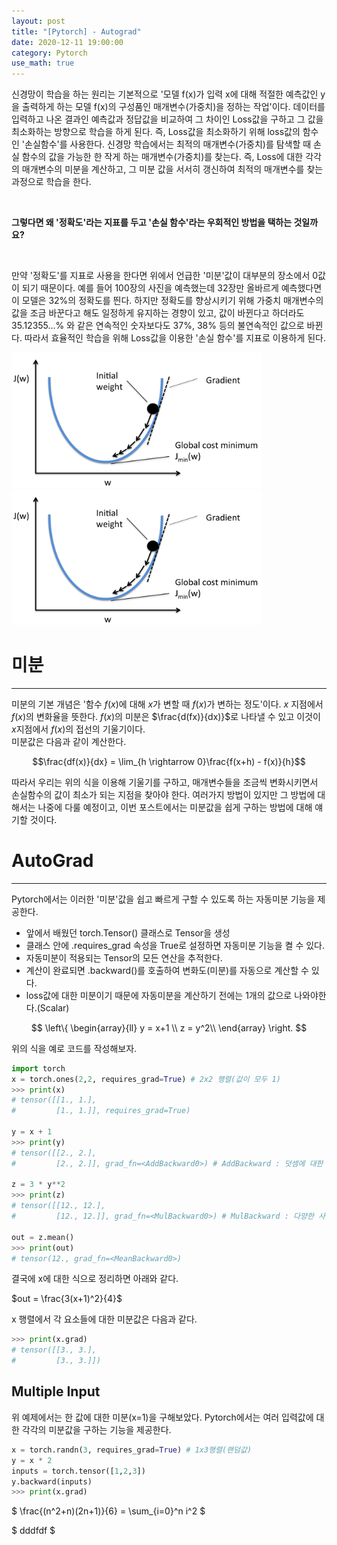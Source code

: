 ```yaml
---
layout: post
title: "[Pytorch] - Autograd"
date: 2020-12-11 19:00:00
category: Pytorch
use_math: true
---
```


신경망이 학습을 하는 원리는 기본적으로 '모델 f(x)가 입력 x에 대해 적절한 예측값인 y을 출력하게 하는 모델 f(x)의 구성품인 매개변수(가중치)을 정하는 작업'이다. 데이터를 입력하고 나온 결과인 예측값과 정답값을 비교하여 그 차이인 Loss값을 구하고 그 값을 최소화하는 방향으로 학습을 하게 된다. 즉, Loss값을 최소화하기 위해 loss값의 함수인 '손실함수'를 사용한다.
신경망 학습에서는 최적의 매개변수(가중치)를 탐색할 때 손실 함수의 값을 가능한 한 작게 하는 매개변수(가중치)를 찾는다. 즉, Loss에 대한 각각의 매개변수의 미분을 계산하고, 그 미분 값을 서서히 갱신하여 최적의 매개변수를 찾는 과정으로 학습을 한다.

<br>

**그렇다면 왜 '정확도'라는 지표를 두고 '손실 함수'라는 우회적인 방법을 택하는 것일까요?**

<br>

만약 '정확도'를 지표로 사용을 한다면 위에서 언급한 '미분'값이 대부분의 장소에서 0값이 되기 때문이다. 예를 들어 100장의 사진을 예측했는데 32장만 올바르게 예측했다면 이 모델은 32%의 정확도를 띈다. 하지만 정확도를 향상시키기 위해 가중치 매개변수의 값을 조금 바꾼다고 해도 일정하게 유지하는 경향이 있고, 값이 바뀐다고 하더라도 35.12355...% 와 같은 연속적인 숫자보다도 37%, 38% 등의 불연속적인 값으로 바뀐다.
따라서 효율적인 학습을 위해 Loss값을 이용한 '손실 함수'를 지표로 이용하게 된다.

<img  src="/public/img/pytorch/gradient-descent-graph.png" width="400" style='margin: 0px auto;'/>
<img  src="../public/img/pytorch/gradient-descent-graph.png" width="400" style='margin: 0px auto;'/>

# 미분

<hr>

미분의 기본 개념은 '함수 $f(x)$에 대해 $x$가 변할 때 $f(x)$가 변하는 정도'이다. $x$ 지점에서 $f(x)$의 변화율을 뜻한다. $f(x)$의 미분은 $\frac{d(fx)}{dx)}$로 나타낼 수 있고 이것이 $x$지점에서 $f(x)$의 접선의 기울기이다.
<br>
미분값은 다음과 같이 계산한다.

$$\frac{df(x)}{dx} = \lim_{h \rightarrow 0}\frac{f(x+h) - f(x)}{h}$$

따라서 우리는 위의 식을 이용해 기울기를 구하고, 매개변수들을 조금씩 변화시키면서 손실함수의 값이 최소가 되는 지점을 찾아야 한다. 여러가지 방법이 있지만 그 방법에 대해서는 나중에 다룰 예정이고, 이번 포스트에서는 미분값을 쉽게 구하는 방법에 대해 얘기할 것이다.

# AutoGrad

<hr>

Pytorch에서는 이러한 '미분'값을 쉽고 빠르게 구할 수 있도록 하는 자동미분 기능을 제공한다.

- 앞에서 배웠던 torch.Tensor() 클래스로 Tensor을 생성
- 클래스 안에 .requires_grad 속성을 True로 설정하면 자동미분 기능을 켤 수 있다.
- 자동미분이 적용되는 Tensor의 모든 연산을 추적한다.
- 계산이 완료되면 .backward()를 호출하여 변화도(미분)를 자동으로 계산할 수 있다.
- loss값에 대한 미분이기 때문에 자동미분을 계산하기 전에는 1개의 값으로 나와야한다.(Scalar)

$$
\left\{
\begin{array}{ll}
y = x+1 \\ 
z = y^2\\
\end{array} 
\right.
$$

위의 식을 예로 코드를 작성해보자.

```python
import torch
x = torch.ones(2,2, requires_grad=True) # 2x2 행렬(값이 모두 1)
>>> print(x)
# tensor([[1., 1.],
#         [1., 1.]], requires_grad=True)

y = x + 1
>>> print(y)
# tensor([[2., 2.],
#         [2., 2.]], grad_fn=<AddBackward0>) # AddBackward : 덧셈에 대한 미분 추적

z = 3 * y**2
>>> print(z)
# tensor([[12., 12.],
#         [12., 12.]], grad_fn=<MulBackward0>) # MulBackward : 다양한 사칙연산에 대한 미분 추적

out = z.mean()
>>> print(out)
# tensor(12., grad_fn=<MeanBackward0>)
```

결국에 x에 대한 식으로 정리하면 아래와 같다.

<span class='math-font'> $out = \frac{3(x+1)^2}{4}$</span>

x 행렬에서 각 요소들에 대한 미분값은 다음과 같다.

```python
>>> print(x.grad)
# tensor([[3., 3.],
#         [3., 3.]])
```

## Multiple Input

위 예제에서는 한 값에 대한 미분(x=1)을 구해보았다. Pytorch에서는 여러 입력값에 대한 각각의 미분값을 구하는 기능을 제공한다.

```python
x = torch.randn(3, requires_grad=True) # 1x3행렬(랜덤값)
y = x * 2
inputs = torch.tensor([1,2,3])
y.backward(inputs)
>>> print(x.grad)

```

$
\frac{(n^2+n)(2n+1)}{6} = 
\sum_{i=0}^n i^2 
$

$
dddfdf
$

<br>
<br>
<br>
<br>
<br>
<br>
<br>
<br>
<br><br>
<br>
<br>
<br>
<br>
<br>
<br>
<br>
<br><br>
<br>
<br>
<br>
<br>
<br>
<br>
<br>
<br><br>
<br>
<br>
<br>
<br>
<br>
<br>
<br>
<br><br>
<br>
<br>
<br>
<br>
<br>
<br>
<br>
<br><br>
<br>
<br>
<br>
<br>
<br>
<br>
<br>
<br><br>
<br>
<br>
<br>
<br>
<br>
<br>
<br>
<br><br>
<br>
<br>
<br>
<br>
<br>
<br>
<br>
<br><br>
<br>
<br>
<br>
<br>
<br>
<br>
<br>
<br><br>
<br>
<br>
<br>
<br>
<br>
<br>
<br>
<br><br>
<br>
<br>
<br>
<br>
<br>
<br>
<br>
<br><br>
<br>
<br>
<br>
<br>
<br>
<br>
<br>
<br><br>
<br>
<br>
<br>
<br>
<br>
<br>
<br>
<br><br>
<br>
<br>
<br>
<br>
<br>
<br>
<br>
<br><br>
<br>
<br>
<br>
<br>
<br>
<br>
<br>
<br><br>
<br>
<br>
<br>
<br>
<br>
<br>
<br>
<br>
